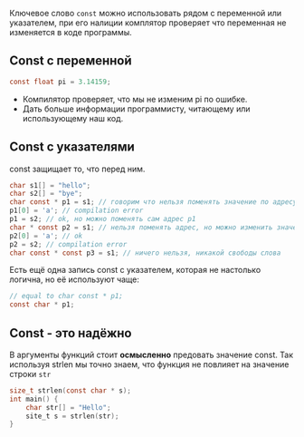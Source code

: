 Ключевое слово `const` можно использовать рядом с переменной или указателем, при его налиции комплятор проверяет что переменная не изменяется в коде программы.

## Const с переменной
```c
const float pi = 3.14159;
```

- Компилятор проверяет, что мы не изменим pi по ошибке.
- Дать больше информации программисту, читающему или использующему наш код.

## Const с указателями
const защищает то, что перед ним.
```c
char s1[] = "hello";
char s2[] = "bye";
char const * p1 = s1; // говорим что нельзя поменять значение по адресу p1
p1[0] = 'a'; // compilation error
p1 = s2; // ok, но можно поменять сам адрес p1
char * const p2 = s1; // нельзя поменять адрес, но можно изменить значение
p2[0] = 'a'; // ok
p2 = s2; // compilation error
char const * const p3 = s1; // ничего нельзя, никакой свободы слова
```

Есть ещё одна запись const с указателем, которая не настолько логична, но её используют чаще:
```c
// equal to char const * p1;
const char * p1;
```


## Const - это надёжно

В аргументы функций стоит **осмысленно** предовать значение const. Так используя strlen мы точно знаем, что функция не повлияет на значение строки `str`
```c
size_t strlen(const char * s);
int main() {
	char str[] = "Hello";
	site_t s = strlen(str);
}
```